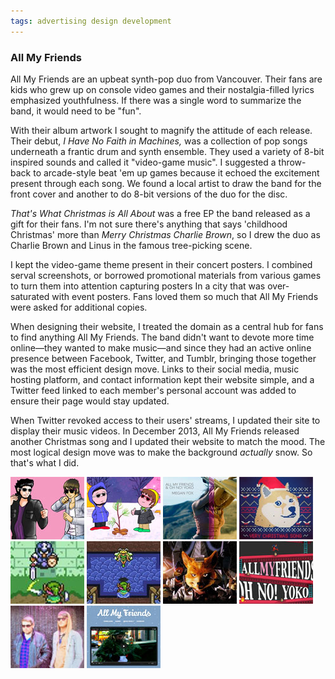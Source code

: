 ```yaml
---
tags: advertising design development
---
```


<article>
<section>
<h1>All My Friends</h1>
<p>All My Friends are an upbeat synth-pop duo from Vancouver. Their fans are kids who grew up on console video games and their nostalgia-filled lyrics emphasized youthfulness. If there was a single word to summarize the band, it would need to be "fun".</p>
<p>With their album artwork I sought to magnify the attitude of each release. Their debut, <em>I Have No Faith in Machines,</em> was a collection of pop songs underneath a frantic drum and synth ensemble. They used a variety of 8-bit inspired sounds and called it "video-game music". I suggested a throw-back to arcade-style beat 'em up games because it echoed the excitement present through each song. We found a local artist to draw the band for the front cover and another to do 8-bit versions of the duo for the disc.</p>
<p><em>That's What Christmas is All About</em> was a free EP the band released as a gift for their fans. I'm not sure there's anything that says 'childhood Christmas' more than <em>Merry Christmas Charlie Brown</em>, so I drew the duo as Charlie Brown and Linus in the famous tree-picking scene.</p>
<p>I kept the video-game theme present in their concert posters. I combined serval screenshots, or borrowed promotional materials from various games to turn them into attention capturing posters In a city that was over-saturated with event posters. Fans loved them so much that All My Friends were asked for additional copies.</p>
<p>When designing their website, I treated the domain as a central hub for fans to find anything All My Friends. The band didn't want to devote more time online&mdash;they wanted to make music&mdash;and since they had an active online presence between Facebook, Twitter, and Tumblr, bringing those together was the most efficient design move. Links to their social media, music hosting platform, and contact information kept their website simple, and a Twitter feed linked to each member's personal account was added to ensure their page would stay updated.</p>
<p>When Twitter revoked access to their users' streams, I updated their site to display their music videos. In December 2013, All My Friends released another Christmas song and I updated their website to match the mood. The most logical design move was to make the background <em>actually</em> snow. So that's what I did.</p>
</section>
<aside><div class="left">
<a href="images/AMF2.jpg" class="luminous" title="I Have No Faith in Machines EP" rel="AMF"><img src="images/AMF2-thumb.jpg" width="118" height="100"></a>
<a href="images/AMF3.jpg" class="luminous" title="That's What Christmas is All About EP" rel="AMF"><img src="images/AMF3-thumb.jpg" width="118" height="100"></a>
<a href="images/AMF4.jpg" class="luminous" title="Megan Fox Single" rel="AMF"><img src="images/AMF4-thumb.jpg" width="118" height="100"></a>
<a href="images/AMF10.jpg" class="luminous" title="Very Christmas Song Single" rel="AMF"><img src="images/AMF10-thumb.jpg" width="118" height="100"></a>
<a href="images/AMF8.jpg" class="luminous" title="All My Friends Concert Poster" rel="AMF"><img src="images/AMF8-thumb.jpg" width="118" height="100"></a>
<a href="images/AMF7.jpg" class="luminous" title="All My Friends Concert Poster" rel="AMF"><img src="images/AMF7-thumb.jpg" width="118" height="100"></a>
<a href="images/AMF6.jpg" class="luminous" title="All My Friends Concert Poster" rel="AMF"><img src="images/AMF6-thumb.jpg" width="118" height="100"></a>
<a href="images/AMF5.jpg" class="luminous" title="All My Friends Concert Poster" rel="AMF"><img src="images/AMF5-thumb.jpg" width="118" height="100"></a>
<a href="images/AMF1.jpg" class="luminous" title="allmyfriendsmusic.com" rel="AMF"><img src="images/AMF1-thumb.jpg" width="118" height="100"></a>
<a href="images/AMF9.jpg" class="luminous" title="allmyfriends.ca Christmas-themed website" rel="AMF"><img src="images/AMF9-thumb.jpg" width="118" height="100"></a>
</div></aside>
</article>

